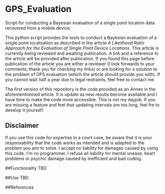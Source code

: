 # GPS_Evaluation
Script for conducting a Bayesian evaluation of a single point location data recovered from a mobile device.

This python script provides the tools to conduct a Bayesian evaluation of a single point localisation as described in the article *A Likelihood Ratio Approach for the Evaluation of Single Point Device Locations*. This article is currently being reviewed and awaiting publication. A link and a reference to the article will be provided after publication. If you found this page before publication of the article you are either a reviewer (I look forwards to your comments; thank you for checking my links) or are looking for a solution to the problem of GPS evaluation (which the article should provide you with). If you cannot wait half a year due to legal restraints, feel free to contact me.

The first version of this repository is the code provided as an Annex in the aforementionned article. It is update as new results become available and I have time to make the code more accessible. This is not my dayjob. If you are missing a feature and feel that updating intervals are too long, feel fre to develop it yourself.

## Disclaimer
If you use this code for expertise in a court case, be aware that it is your responsability that the code works as intended and is adapted to the problem you aim to solve. I accept no liability for damages caused by using this code.
I'm no programmer. I refuse all liability for mental unease, heart problems or psychic damage caused by inefficient and bad coding.

##Functionality
TBD

##Use
TBD

##References
